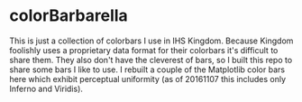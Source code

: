 # colorBarbarella

This is just a collection of colorbars I use in IHS Kingdom. Because Kingdom foolishly uses a proprietary data format for their colorbars it's difficult to share them. They also don't have the cleverest of bars, so I built this repo to share some bars I like to use. I rebuilt a couple of the Matplotlib color bars here which exhibit perceptual uniformity (as of 20161107 this includes only Inferno and Viridis).
